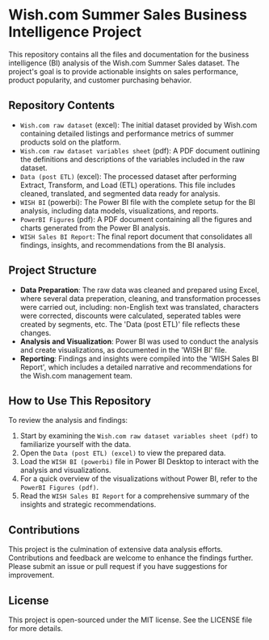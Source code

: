 # Wish.com Summer Sales Business Intelligence Project

This repository contains all the files and documentation for the business intelligence (BI) analysis of the Wish.com Summer Sales dataset. The project's goal is to provide actionable insights on sales performance, product popularity, and customer purchasing behavior.

## Repository Contents

- `Wish.com raw dataset` (excel): The initial dataset provided by Wish.com containing detailed listings and performance metrics of summer products sold on the platform.
- `Wish.com raw dataset variables sheet` (pdf): A PDF document outlining the definitions and descriptions of the variables included in the raw dataset.
- `Data (post ETL)` (excel): The processed dataset after performing Extract, Transform, and Load (ETL) operations. This file includes cleaned, translated, and segmented data ready for analysis.
- `WISH BI` (powerbi): The Power BI file with the complete setup for the BI analysis, including data models, visualizations, and reports.
- `PowerBI Figures` (pdf): A PDF document containing all the figures and charts generated from the Power BI analysis.
- `WISH Sales BI Report`: The final report document that consolidates all findings, insights, and recommendations from the BI analysis.

## Project Structure

- **Data Preparation**: The raw data was cleaned and prepared using Excel, where several data preperation, cleaning, and transformation processes were carried out, including: non-English text was translated, characters were corrected, discounts were calculated, seperated tables were created by segments, etc. The 'Data (post ETL)' file reflects these changes.
- **Analysis and Visualization**: Power BI was used to conduct the analysis and create visualizations, as documented in the 'WISH BI' file.
- **Reporting**: Findings and insights were compiled into the 'WISH Sales BI Report', which includes a detailed narrative and recommendations for the Wish.com management team.

## How to Use This Repository

To review the analysis and findings:
1. Start by examining the `Wish.com raw dataset variables sheet (pdf)` to familiarize yourself with the data.
2. Open the `Data (post ETL) (excel)` to view the prepared data.
3. Load the `WISH BI (powerbi)` file in Power BI Desktop to interact with the analysis and visualizations.
4. For a quick overview of the visualizations without Power BI, refer to the `PowerBI Figures (pdf)`.
5. Read the `WISH Sales BI Report` for a comprehensive summary of the insights and strategic recommendations.

## Contributions

This project is the culmination of extensive data analysis efforts. Contributions and feedback are welcome to enhance the findings further. Please submit an issue or pull request if you have suggestions for improvement.

## License

This project is open-sourced under the MIT license. See the LICENSE file for more details.
